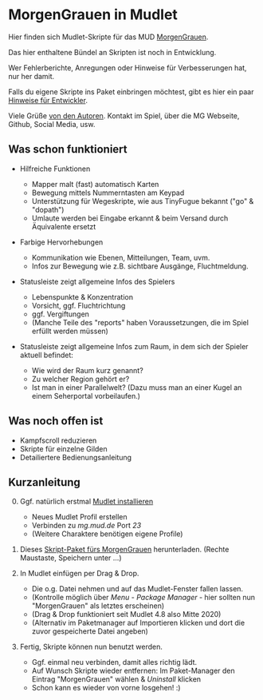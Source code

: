 MorgenGrauen in Mudlet
======================

Hier finden sich Mudlet-Skripte für das MUD [MorgenGrauen](http://mg.mud.de). 

Das hier enthaltene Bündel an Skripten ist noch in Entwicklung. 

Wer Fehlerberichte, Anregungen oder Hinweise für Verbesserungen hat, nur her damit.

Falls du eigene Skripte ins Paket einbringen möchtest, gibt es hier ein paar [Hinweise für Entwickler](readme/entwickler.md).

Viele Grüße [von den Autoren](readme/version.md). Kontakt im Spiel, über die MG Webseite, Github, Social Media, usw.


Was schon funktioniert
----------------------

* Hilfreiche Funktionen
   * Mapper malt (fast) automatisch Karten
   * Bewegung mittels Nummerntasten am Keypad
   * Unterstützung für Wegeskripte, wie aus TinyFugue bekannt ("go" & "dopath")
   * Umlaute werden bei Eingabe erkannt & beim Versand durch Äquivalente ersetzt

* Farbige Hervorhebungen  
   * Kommunikation wie Ebenen, Mitteilungen, Team, uvm.
   * Infos zur Bewegung wie z.B. sichtbare Ausgänge, Fluchtmeldung.
 
* Statusleiste zeigt allgemeine Infos des Spielers
   * Lebenspunkte & Konzentration
   * Vorsicht, ggf. Fluchtrichtung
   * ggf. Vergiftungen
   * (Manche Teile des "reports" haben Voraussetzungen, die im Spiel erfüllt werden müssen)

* Statusleiste zeigt allgemeine Infos zum Raum, in dem sich der Spieler aktuell befindet:
   * Wie wird der Raum kurz genannt? 
   * Zu welcher Region gehört er? 
   * Ist man in einer Parallelwelt? (Dazu muss man an einer Kugel an
     einem Seherportal vorbeilaufen.)


Was noch offen ist
------------------

* Kampfscroll reduzieren
* Skripte für einzelne Gilden
* Detailiertere Bedienungsanleitung 


Kurzanleitung
-------------

0. Ggf. natürlich erstmal [Mudlet installieren](http://www.mudlet.org/download)
   * Neues Mudlet Profil erstellen 
   * Verbinden zu _mg.mud.de_ Port _23_ 
   * (Weitere Charaktere benötigen eigene Profile)

1. Dieses [Skript-Paket fürs MorgenGrauen](https://github.com/MorgenGrauen/mg-mudlet/raw/master/build/MorgenGrauen.mpackage) herunterladen. (Rechte Maustaste, Speichern unter ...)

2. In Mudlet einfügen per Drag & Drop.
   * Die o.g. Datei nehmen und auf das Mudlet-Fenster fallen lassen.
   * (Kontrolle möglich über _Menu_ - _Package Manager_ - hier sollten nun "MorgenGrauen" als letztes erscheinen)
   * (Drag & Drop funktioniert seit Mudlet 4.8 also Mitte 2020)
   * (Alternativ im Paketmanager auf Importieren klicken und dort die zuvor gespeicherte Datei angeben)

3. Fertig, Skripte können nun benutzt werden.
   * Ggf. einmal neu verbinden, damit alles richtig lädt.
   * Auf Wunsch Skripte wieder entfernen:  Im Paket-Manager den Eintrag "MorgenGrauen" wählen & _Uninstall_ klicken
   * Schon kann es wieder von vorne losgehen! :)
